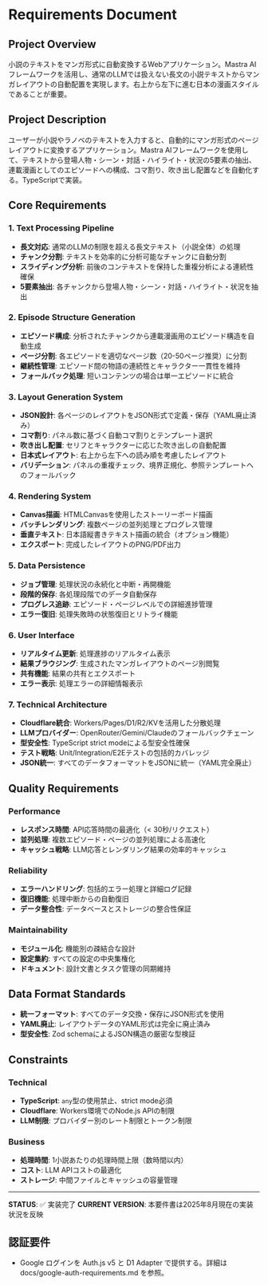 # Requirements Document

## Project Overview

小説のテキストをマンガ形式に自動変換するWebアプリケーション。Mastra AIフレームワークを活用し、通常のLLMでは扱えない長文の小説テキストからマンガレイアウトの自動配置を実現します。右上から左下に進む日本の漫画スタイルであることが重要。

## Project Description

ユーザーが小説やラノベのテキストを入力すると、自動的にマンガ形式のページレイアウトに変換するアプリケーション。Mastra AIフレームワークを使用して、テキストから登場人物・シーン・対話・ハイライト・状況の5要素の抽出、連載漫画としてのエピソードへの構成、コマ割り、吹き出し配置などを自動化する。TypeScriptで実装。

## Core Requirements

### 1. Text Processing Pipeline

- **長文対応**: 通常のLLMの制限を超える長文テキスト（小説全体）の処理
- **チャンク分割**: テキストを効率的に分析可能なチャンクに自動分割
- **スライディング分析**: 前後のコンテキストを保持した重複分析による連続性確保
- **5要素抽出**: 各チャンクから登場人物・シーン・対話・ハイライト・状況を抽出

### 2. Episode Structure Generation

- **エピソード構成**: 分析されたチャンクから連載漫画用のエピソード構造を自動生成
- **ページ分割**: 各エピソードを適切なページ数（20-50ページ推奨）に分割
- **継続性管理**: エピソード間の物語の連続性とキャラクター一貫性を維持
- **フォールバック処理**: 短いコンテンツの場合は単一エピソードに統合

### 3. Layout Generation System

- **JSON設計**: 各ページのレイアウトをJSON形式で定義・保存（YAML廃止済み）
- **コマ割り**: パネル数に基づく自動コマ割りとテンプレート選択
- **吹き出し配置**: セリフとキャラクターに応じた吹き出しの自動配置
- **日本式レイアウト**: 右上から左下への読み順を考慮したレイアウト
- **バリデーション**: パネルの重複チェック、境界正規化、参照テンプレートへのフォールバック

### 4. Rendering System

- **Canvas描画**: HTMLCanvasを使用したストーリーボード描画
- **バッチレンダリング**: 複数ページの並列処理とプログレス管理
- **垂直テキスト**: 日本語縦書きテキスト描画の統合（オプション機能）
- **エクスポート**: 完成したレイアウトのPNG/PDF出力

### 5. Data Persistence

- **ジョブ管理**: 処理状況の永続化と中断・再開機能
- **段階的保存**: 各処理段階でのデータ自動保存
- **プログレス追跡**: エピソード・ページレベルでの詳細進捗管理
- **エラー復旧**: 処理失敗時の状態復旧とリトライ機能

### 6. User Interface

- **リアルタイム更新**: 処理進捗のリアルタイム表示
- **結果ブラウジング**: 生成されたマンガレイアウトのページ別閲覧
- **共有機能**: 結果の共有とエクスポート
- **エラー表示**: 処理エラーの詳細情報表示

### 7. Technical Architecture

- **Cloudflare統合**: Workers/Pages/D1/R2/KVを活用した分散処理
- **LLMプロバイダー**: OpenRouter/Gemini/Claudeのフォールバックチェーン
- **型安全性**: TypeScript strict modeによる型安全性確保
- **テスト戦略**: Unit/Integration/E2Eテストの包括的カバレッジ
- **JSON統一**: すべてのデータフォーマットをJSONに統一（YAML完全廃止）

## Quality Requirements

### Performance

- **レスポンス時間**: API応答時間の最適化（< 30秒/リクエスト）
- **並列処理**: 複数エピソード・ページの並列処理による高速化
- **キャッシュ戦略**: LLM応答とレンダリング結果の効率的キャッシュ

### Reliability

- **エラーハンドリング**: 包括的エラー処理と詳細ログ記録
- **復旧機能**: 処理中断からの自動復旧
- **データ整合性**: データベースとストレージの整合性保証

### Maintainability

- **モジュール化**: 機能別の疎結合な設計
- **設定集約**: すべての設定の中央集権化
- **ドキュメント**: 設計文書とタスク管理の同期維持

## Data Format Standards

- **統一フォーマット**: すべてのデータ交換・保存にJSON形式を使用
- **YAML廃止**: レイアウトデータのYAML形式は完全に廃止済み
- **型安全性**: Zod schemaによるJSON構造の厳密な型検証

## Constraints

### Technical

- **TypeScript**: `any`型の使用禁止、strict mode必須
- **Cloudflare**: Workers環境でのNode.js APIの制限
- **LLM制限**: プロバイダー別のレート制限とトークン制限

### Business

- **処理時間**: 1小説あたりの処理時間上限（数時間以内）
- **コスト**: LLM APIコストの最適化
- **ストレージ**: 中間ファイルとキャッシュの容量管理

---

**STATUS**: ✅ 実装完了
**CURRENT VERSION**: 本要件書は2025年8月現在の実装状況を反映

## 認証要件

- Google ログインを Auth.js v5 と D1 Adapter で提供する。詳細は docs/google-auth-requirements.md を参照。
